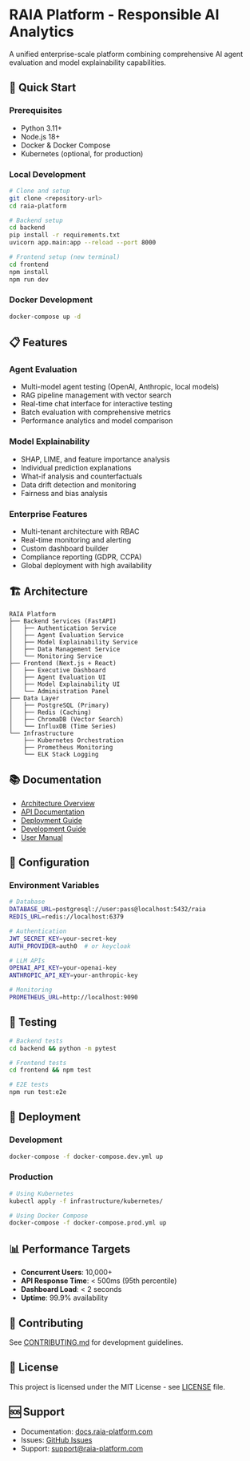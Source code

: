 # RAIA Platform - Responsible AI Analytics

A unified enterprise-scale platform combining comprehensive AI agent evaluation and model explainability capabilities.

## 🚀 Quick Start

### Prerequisites
- Python 3.11+
- Node.js 18+
- Docker & Docker Compose
- Kubernetes (optional, for production)

### Local Development
```bash
# Clone and setup
git clone <repository-url>
cd raia-platform

# Backend setup
cd backend
pip install -r requirements.txt
uvicorn app.main:app --reload --port 8000

# Frontend setup (new terminal)
cd frontend
npm install
npm run dev
```

### Docker Development
```bash
docker-compose up -d
```

## 📋 Features

### Agent Evaluation
- Multi-model agent testing (OpenAI, Anthropic, local models)
- RAG pipeline management with vector search
- Real-time chat interface for interactive testing
- Batch evaluation with comprehensive metrics
- Performance analytics and model comparison

### Model Explainability
- SHAP, LIME, and feature importance analysis
- Individual prediction explanations
- What-if analysis and counterfactuals
- Data drift detection and monitoring
- Fairness and bias analysis

### Enterprise Features
- Multi-tenant architecture with RBAC
- Real-time monitoring and alerting
- Custom dashboard builder
- Compliance reporting (GDPR, CCPA)
- Global deployment with high availability

## 🏗️ Architecture

```
RAIA Platform
├── Backend Services (FastAPI)
│   ├── Authentication Service
│   ├── Agent Evaluation Service
│   ├── Model Explainability Service
│   ├── Data Management Service
│   └── Monitoring Service
├── Frontend (Next.js + React)
│   ├── Executive Dashboard
│   ├── Agent Evaluation UI
│   ├── Model Explainability UI
│   └── Administration Panel
├── Data Layer
│   ├── PostgreSQL (Primary)
│   ├── Redis (Caching)
│   ├── ChromaDB (Vector Search)
│   └── InfluxDB (Time Series)
└── Infrastructure
    ├── Kubernetes Orchestration
    ├── Prometheus Monitoring
    └── ELK Stack Logging
```

## 📚 Documentation

- [Architecture Overview](./docs/ARCHITECTURE.md)
- [API Documentation](./docs/API.md)
- [Deployment Guide](./docs/DEPLOYMENT.md)
- [Development Guide](./docs/DEVELOPMENT.md)
- [User Manual](./docs/USER_GUIDE.md)

## 🔧 Configuration

### Environment Variables
```bash
# Database
DATABASE_URL=postgresql://user:pass@localhost:5432/raia
REDIS_URL=redis://localhost:6379

# Authentication
JWT_SECRET_KEY=your-secret-key
AUTH_PROVIDER=auth0  # or keycloak

# LLM APIs
OPENAI_API_KEY=your-openai-key
ANTHROPIC_API_KEY=your-anthropic-key

# Monitoring
PROMETHEUS_URL=http://localhost:9090
```

## 🧪 Testing

```bash
# Backend tests
cd backend && python -m pytest

# Frontend tests
cd frontend && npm test

# E2E tests
npm run test:e2e
```

## 🚀 Deployment

### Development
```bash
docker-compose -f docker-compose.dev.yml up
```

### Production
```bash
# Using Kubernetes
kubectl apply -f infrastructure/kubernetes/

# Using Docker Compose
docker-compose -f docker-compose.prod.yml up
```

## 📊 Performance Targets

- **Concurrent Users**: 10,000+
- **API Response Time**: < 500ms (95th percentile)
- **Dashboard Load**: < 2 seconds
- **Uptime**: 99.9% availability

## 🤝 Contributing

See [CONTRIBUTING.md](./CONTRIBUTING.md) for development guidelines.

## 📄 License

This project is licensed under the MIT License - see [LICENSE](./LICENSE) file.

## 🆘 Support

- Documentation: [docs.raia-platform.com](https://docs.raia-platform.com)
- Issues: [GitHub Issues](https://github.com/your-org/raia-platform/issues)
- Support: support@raia-platform.com